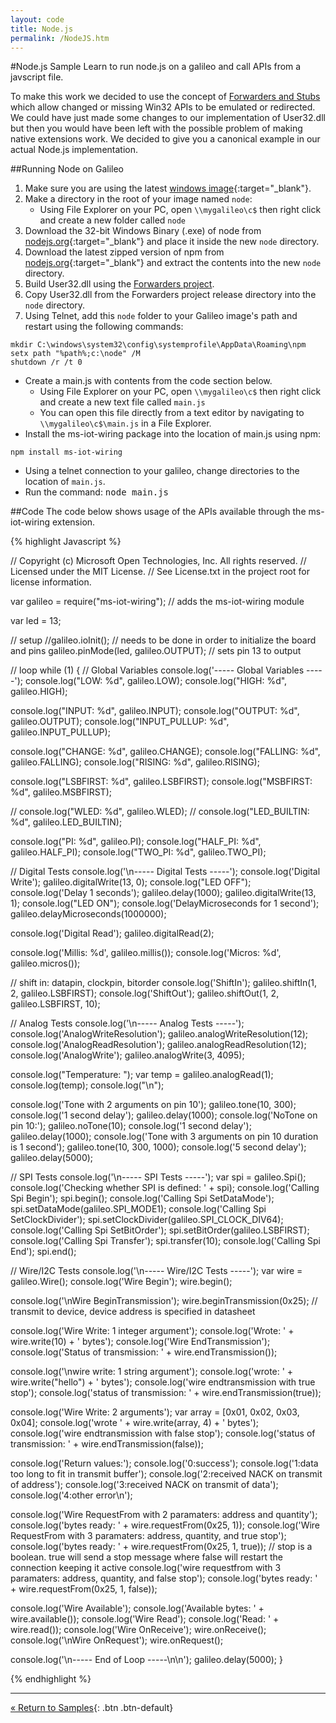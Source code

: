 ```yaml
---
layout: code
title: Node.js
permalink: /NodeJS.htm
---
```


#Node.js Sample
Learn to run node.js on a galileo and call APIs from a javscript file.

To make this work we decided to use the concept of [Forwarders and Stubs](Forwarders.htm) which allow changed or missing Win32 APIs to be emulated or redirected. We could have just made some changes to our implementation of User32.dll but then you would have been left with the possible problem of making native extensions work. We decided to give you a canonical example in our actual Node.js implementation.

##Running Node on Galileo

1. Make sure you are using the latest [windows image](https://connect.microsoft.com/windowsembeddedIoT/Downloads){:target="_blank"}.
1. Make a directory in the root of your image named `node`:
    * Using File Explorer on your PC, open `\\mygalileo\c$` then right click and create a new folder called `node`
1. Download the 32-bit Windows Binary (.exe) of node from [nodejs.org](http://nodejs.org/download/){:target="_blank"} and place it inside the new `node` directory.
1. Download the latest zipped version of npm from [nodejs.org](http://nodejs.org/dist/npm/){:target="_blank"} and extract the contents into the new `node` directory.
1. Build User32.dll using the [Forwarders project](https://github.com/ms-iot/forwarders).
1. Copy User32.dll from the Forwarders project release directory into the `node` directory.
1. Using Telnet, add this `node` folder to your Galileo image's path and restart using the following commands:

~~~
mkdir C:\windows\system32\config\systemprofile\AppData\Roaming\npm
setx path "%path%;c:\node" /M
shutdown /r /t 0
~~~

* Create a main.js with contents from the code section below.
    * Using File Explorer on your PC, open `\\mygalileo\c$` then right click and create a new text file called `main.js`
    * You can open this file directly from a text editor by navigating to `\\mygalileo\c$\main.js` in a File Explorer.
* Install the ms-iot-wiring package into the location of main.js using npm:

~~~
npm install ms-iot-wiring
~~~

* Using a telnet connection to your galileo, change directories to the location of `main.js`.
* Run the command: <kbd>node main.js</kbd>

##Code
The code below shows usage of the APIs available through the ms-iot-wiring extension.

{% highlight Javascript %}

// Copyright (c) Microsoft Open Technologies, Inc.  All rights reserved.
// Licensed under the MIT License. 
// See License.txt in the project root for license information.

var galileo = require("ms-iot-wiring"); // adds the ms-iot-wiring module

var led = 13;

// setup
//galileo.ioInit(); // needs to be done in order to initialize the board and pins
galileo.pinMode(led, galileo.OUTPUT); // sets pin 13 to output

// loop
while (1) 
{
   // Global Variables
   console.log('----- Global Variables -----');
   console.log("LOW: %d", galileo.LOW);
   console.log("HIGH: %d", galileo.HIGH);
   
   console.log("INPUT: %d", galileo.INPUT);
   console.log("OUTPUT: %d", galileo.OUTPUT);
   console.log("INPUT_PULLUP: %d", galileo.INPUT_PULLUP);
   
   console.log("CHANGE: %d", galileo.CHANGE);
   console.log("FALLING: %d", galileo.FALLING);
   console.log("RISING: %d", galileo.RISING);
   
   console.log("LSBFIRST: %d", galileo.LSBFIRST);
   console.log("MSBFIRST: %d", galileo.MSBFIRST);
   
   // console.log("WLED: %d", galileo.WLED);
   // console.log("LED_BUILTIN: %d", galileo.LED_BUILTIN);
   
   console.log("PI: %d", galileo.PI);
   console.log("HALF_PI: %d", galileo.HALF_PI);
   console.log("TWO_PI: %d", galileo.TWO_PI);

   // Digital Tests
   console.log('\n----- Digital Tests -----');
   console.log('Digital Write');
   galileo.digitalWrite(13, 0);
   console.log("LED OFF");
   console.log('Delay 1 seconds');
   galileo.delay(1000);
   galileo.digitalWrite(13, 1);
   console.log("LED ON");
   console.log('DelayMicroseconds for 1 second');
   galileo.delayMicroseconds(1000000);
   
   console.log('Digital Read');
   galileo.digitalRead(2);
   
   console.log('Millis: %d', galileo.millis());
   console.log('Micros: %d', galileo.micros());
   
   // shift in: datapin, clockpin, bitorder
   console.log('ShiftIn');
   galileo.shiftIn(1, 2, galileo.LSBFIRST);
   console.log('ShiftOut');
   galileo.shiftOut(1, 2, galileo.LSBFIRST, 10);
   
   // Analog Tests
   console.log('\n----- Analog Tests -----');
   console.log('AnalogWriteResolution');
   galileo.analogWriteResolution(12);
   console.log('AnalogReadResolution');
   galileo.analogReadResolution(12);
   console.log('AnalogWrite');
   galileo.analogWrite(3, 4095);
   
   console.log("Temperature: ");
   var temp = galileo.analogRead(1);
   console.log(temp);
   console.log("\n");
   
   console.log('Tone with 2 arguments on pin 10');
   galileo.tone(10, 300);
   console.log('1 second delay');
   galileo.delay(1000);
   console.log('NoTone on pin 10:');
   galileo.noTone(10);
   console.log('1 second delay');
   galileo.delay(1000);
   console.log('Tone with 3 arguments on pin 10 duration is 1 second');
   galileo.tone(10, 300, 1000);
   console.log('5 second delay');
   galileo.delay(5000);
   
   // SPI Tests
   console.log('\n----- SPI Tests -----');
   var spi = galileo.Spi();
   console.log('Checking whether SPI is defined: ' + spi);
   console.log('Calling Spi Begin');
   spi.begin();
   console.log('Calling Spi SetDataMode');
   spi.setDataMode(galileo.SPI_MODE1);
   console.log('Calling Spi SetClockDivider');
   spi.setClockDivider(galileo.SPI_CLOCK_DIV64);
   console.log('Calling Spi SetBitOrder');
   spi.setBitOrder(galileo.LSBFIRST);
   console.log('Calling Spi Transfer');
   spi.transfer(10);
   console.log('Calling Spi End');
   spi.end();
   
   // Wire/I2C Tests
   console.log('\n----- Wire/I2C Tests -----');
   var wire = galileo.Wire();
   console.log('Wire Begin');
   wire.begin();
   
   console.log('\nWire BeginTransmission');
   wire.beginTransmission(0x25); // transmit to device, device address is specified in datasheet
   
   console.log('Wire Write: 1 integer argument');
   console.log('Wrote: ' + wire.write(10) + ' bytes');
   console.log('Wire EndTransmission');
   console.log('Status of transmission: ' + wire.endTransmission()); 
   
   console.log('\nwire write: 1 string argument');
   console.log('wrote: ' + wire.write("hello") + ' bytes');
   console.log('wire endtransmission with true stop');
   console.log('status of transmission: ' + wire.endTransmission(true));

   console.log('Wire Write: 2 arguments');
   var array = [0x01, 0x02, 0x03, 0x04];
   console.log('wrote ' + wire.write(array, 4) + ' bytes');
   console.log('wire endtransmission with false stop');
   console.log('status of transmission: ' + wire.endTransmission(false));
   
   console.log('Return values:');
   console.log('0:success');
   console.log('1:data too long to fit in transmit buffer');
   console.log('2:received NACK on transmit of address');
   console.log('3:received NACK on transmit of data');
   console.log('4:other error\n');
   
   console.log('Wire RequestFrom with 2 paramaters: address and quantity');
   console.log('bytes ready: ' + wire.requestFrom(0x25, 1));
   console.log('Wire RequestFrom with 3 paramaters: address, quantity, and true stop');
   console.log('bytes ready: ' + wire.requestFrom(0x25, 1, true)); // stop is a boolean. true will send a stop message where false will restart the connection keeping it active
   console.log('wire requestfrom with 3 paramaters: address, quantity, and false stop');
   console.log('bytes ready: ' + wire.requestFrom(0x25, 1, false));
   
   console.log('Wire Available');
   console.log('Available bytes: ' + wire.available());
   console.log('Wire Read');
   console.log('Read: ' + wire.read());
   console.log('Wire OnReceive');
   wire.onReceive();
   console.log('\nWire OnRequest');
   wire.onRequest();
   
   console.log('\n----- End of Loop -----\n\n');
   galileo.delay(5000);
}

{% endhighlight %}


---
[&laquo; Return to Samples](SampleApps.htm){: .btn .btn-default} 
